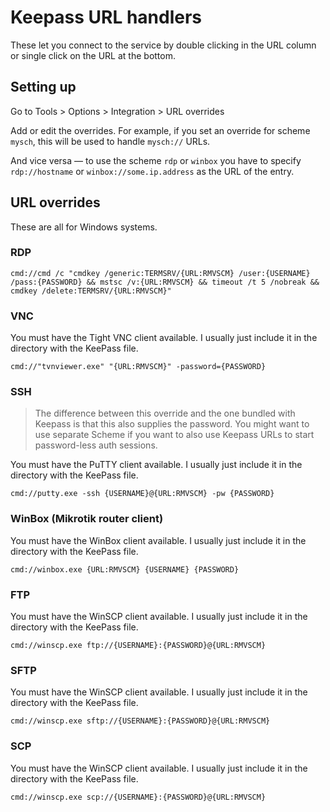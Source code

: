# Keepass URL handlers

These let you connect to the service by double clicking in the URL column
or single click on the URL at the bottom.

## Setting up

Go to Tools > Options > Integration > URL overrides

Add or edit the overrides. For example, if you set an override for scheme
`mysch`, this will be used to handle `mysch://` URLs.

And vice versa — to use the scheme `rdp` or `winbox` you have to specify
`rdp://hostname` or `winbox://some.ip.address` as the URL of the entry.

## URL overrides

These are all for Windows systems.

### RDP

```
cmd://cmd /c "cmdkey /generic:TERMSRV/{URL:RMVSCM} /user:{USERNAME} /pass:{PASSWORD} && mstsc /v:{URL:RMVSCM} && timeout /t 5 /nobreak && cmdkey /delete:TERMSRV/{URL:RMVSCM}"
```

### VNC

You must have the Tight VNC client available. I usually just include it in the
directory with the KeePass file.

```
cmd://"tvnviewer.exe" "{URL:RMVSCM}" -password={PASSWORD}
```

### SSH

> The difference between this override and the one bundled with Keepass is
> that this also supplies the password. You might want to use separate Scheme 
> if you want to also use Keepass URLs to start password-less auth sessions.

You must have the PuTTY client available. I usually just include it in the
directory with the KeePass file.

```
cmd://putty.exe -ssh {USERNAME}@{URL:RMVSCM} -pw {PASSWORD}
```

### WinBox (Mikrotik router client)

You must have the WinBox client available. I usually just include it in the
directory with the KeePass file.

```
cmd://winbox.exe {URL:RMVSCM} {USERNAME} {PASSWORD}
```

### FTP

You must have the WinSCP client available. I usually just include it in the
directory with the KeePass file.

```
cmd://winscp.exe ftp://{USERNAME}:{PASSWORD}@{URL:RMVSCM}
```

### SFTP

You must have the WinSCP client available. I usually just include it in the
directory with the KeePass file.

```
cmd://winscp.exe sftp://{USERNAME}:{PASSWORD}@{URL:RMVSCM}
```

### SCP

You must have the WinSCP client available. I usually just include it in the
directory with the KeePass file.

```
cmd://winscp.exe scp://{USERNAME}:{PASSWORD}@{URL:RMVSCM}
```

